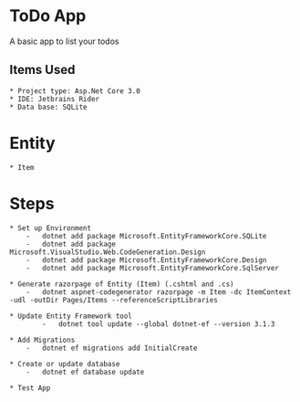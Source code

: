 ﻿# ToDo App

A basic app to list your todos

## Items Used
    * Project type: Asp.Net Core 3.0
    * IDE: Jetbrains Rider
    * Data base: SQLite
 
# Entity
    * Item

# Steps
    * Set up Environment
        -   dotnet add package Microsoft.EntityFrameworkCore.SQLite
        -   dotnet add package Microsoft.VisualStudio.Web.CodeGeneration.Design
        -   dotnet add package Microsoft.EntityFrameworkCore.Design
        -   dotnet add package Microsoft.EntityFrameworkCore.SqlServer
    
    * Generate razorpage of Entity (Item) (.cshtml and .cs)
        -   dotnet aspnet-codegenerator razorpage -m Item -dc ItemContext -udl -outDir Pages/Items --referenceScriptLibraries
    
    * Update Entity Framework tool
            -   dotnet tool update --global dotnet-ef --version 3.1.3
    
    * Add Migrations
        -   dotnet ef migrations add InitialCreate
    
    * Create or update database
        -   dotnet ef database update
    
    * Test App
      